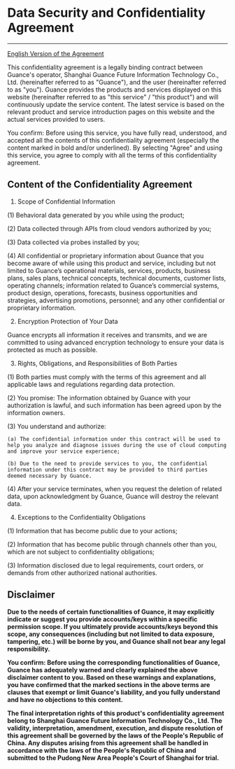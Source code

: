 # Data Security and Confidentiality Agreement
---

[English Version of the Agreement](confidentiality-en.md)

This confidentiality agreement is a legally binding contract between Guance's operator, Shanghai Guance Future Information Technology Co., Ltd. (hereinafter referred to as "Guance"), and the user (hereinafter referred to as "you"). Guance provides the products and services displayed on this website (hereinafter referred to as "this service" / "this product") and will continuously update the service content. The latest service is based on the relevant product and service introduction pages on this website and the actual services provided to users.

You confirm: Before using this service, you have fully read, understood, and accepted all the contents of this confidentiality agreement (especially the content marked in bold and/or underlined). By selecting "Agree" and using this service, you agree to comply with all the terms of this confidentiality agreement.

## Content of the Confidentiality Agreement

1. Scope of Confidential Information

(1) Behavioral data generated by you while using the product;

(2) Data collected through APIs from cloud vendors authorized by you;

(3) Data collected via probes installed by you;

(4) All confidential or proprietary information about Guance that you become aware of while using this product and service, including but not limited to Guance’s operational materials, services, products, business plans, sales plans, technical concepts, technical documents, customer lists, operating channels; information related to Guance’s commercial systems, product design, operations, forecasts, business opportunities and strategies, advertising promotions, personnel; and any other confidential or proprietary information.

2. Encryption Protection of Your Data

Guance encrypts all information it receives and transmits, and we are committed to using advanced encryption technology to ensure your data is protected as much as possible.

3. Rights, Obligations, and Responsibilities of Both Parties

(1) Both parties must comply with the terms of this agreement and all applicable laws and regulations regarding data protection.

(2) You promise: The information obtained by Guance with your authorization is lawful, and such information has been agreed upon by the information owners.

(3) You understand and authorize:

    (a) The confidential information under this contract will be used to help you analyze and diagnose issues during the use of cloud computing and improve your service experience;
    
    (b) Due to the need to provide services to you, the confidential information under this contract may be provided to third parties deemed necessary by Guance.

(4) After your service terminates, when you request the deletion of related data, upon acknowledgment by Guance, Guance will destroy the relevant data.

4. Exceptions to the Confidentiality Obligations

(1) Information that has become public due to your actions;

(2) Information that has become public through channels other than you, which are not subject to confidentiality obligations;

(3) Information disclosed due to legal requirements, court orders, or demands from other authorized national authorities.

## Disclaimer

**Due to the needs of certain functionalities of Guance, it may explicitly indicate or suggest you provide accounts/keys within a specific permission scope. If you ultimately provide accounts/keys beyond this scope, any consequences (including but not limited to data exposure, tampering, etc.) will be borne by you, and Guance shall not bear any legal responsibility.**

**You confirm: Before using the corresponding functionalities of Guance, Guance has adequately warned and clearly explained the above disclaimer content to you. Based on these warnings and explanations, you have confirmed that the marked sections in the above terms are clauses that exempt or limit Guance's liability, and you fully understand and have no objections to this content.**

**The final interpretation rights of this product's confidentiality agreement belong to Shanghai Guance Future Information Technology Co., Ltd. The validity, interpretation, amendment, execution, and dispute resolution of this agreement shall be governed by the laws of the People's Republic of China. Any disputes arising from this agreement shall be handled in accordance with the laws of the People's Republic of China and submitted to the Pudong New Area People's Court of Shanghai for trial.**